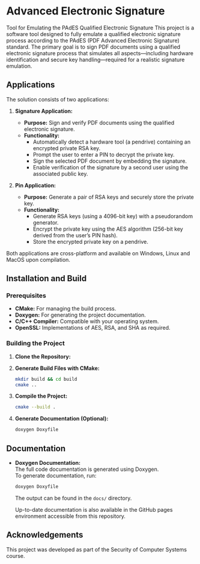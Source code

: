 # Advanced Electronic Signature

Tool for Emulating the PAdES Qualified Electronic Signature
This project is a software tool designed to fully emulate a qualified electronic signature process according to the PAdES (PDF Advanced Electronic Signature) standard. The primary goal is to sign PDF documents using a qualified electronic signature process that simulates all aspects—including hardware identification and secure key handling—required for a realistic signature emulation.

## Applications

The solution consists of two applications:

1. **Signature Application:**

   - **Purpose:** Sign and verify PDF documents using the qualified electronic signature.
   - **Functionality:**
     - Automatically detect a hardware tool (a pendrive) containing an encrypted private RSA key.
     - Prompt the user to enter a PIN to decrypt the private key.
     - Sign the selected PDF document by embedding the signature.
     - Enable verification of the signature by a second user using the associated public key.

2. **Pin Application:**
   - **Purpose:** Generate a pair of RSA keys and securely store the private key.
   - **Functionality:**
     - Generate RSA keys (using a 4096-bit key) with a pseudorandom generator.
     - Encrypt the private key using the AES algorithm (256-bit key derived from the user’s PIN hash).
     - Store the encrypted private key on a pendrive.

Both applications are cross-platform and available on Windows, Linux and MacOS upon compilation.

## Installation and Build

### Prerequisites

- **CMake:** For managing the build process.
- **Doxygen:** For generating the project documentation.
- **C/C++ Compiler:** Compatible with your operating system.
- **OpenSSL:** Implementations of AES, RSA, and SHA as required.

### Building the Project

1. **Clone the Repository:**

2. **Generate Build Files with CMake:**

   ```bash
   mkdir build && cd build
   cmake ..
   ```

3. **Compile the Project:**

   ```bash
   cmake --build .
   ```

4. **Generate Documentation (Optional):**
   ```bash
   doxygen Doxyfile
   ```

## Documentation

- **Doxygen Documentation:**  
  The full code documentation is generated using Doxygen.  
  To generate documentation, run:

  ```bash
  doxygen Doxyfile
  ```

  The output can be found in the `docs/` directory.

  Up-to-date documentation is also available in the GitHub pages environment accessible from this repository.

## Acknowledgements

This project was developed as part of the Security of Computer Systems course.
